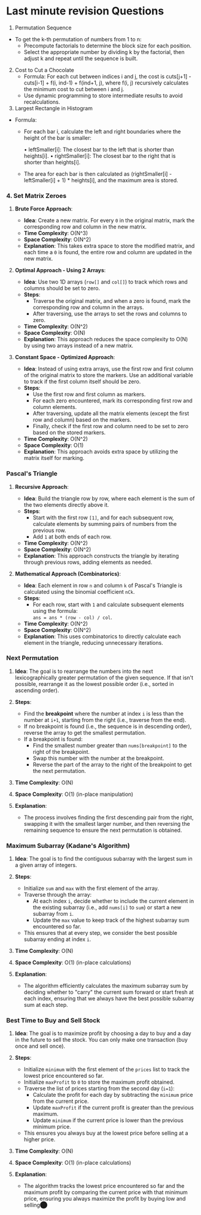 # Last minute revision Questions
1. Permutation Sequence
  * To get the k-th permutation of numbers from 1 to n:
    * Precompute factorials to determine the block size for each position. 
    * Select the appropriate number by dividing k by the factorial, then adjust k and repeat until the sequence is built.
2. Cost to Cut a Chocolate
   * Formula:
     For each cut between indices i and j, the cost is cuts[j+1] - cuts[i-1] + f(i, ind-1) + f(ind+1, j), where f(i, j) 
     recursively calculates the minimum cost to cut between i and j. 
   * Use dynamic programming to store intermediate results to avoid recalculations.
3. Largest Rectangle in Histogram
* Formula:
  * For each bar i, calculate the left and right boundaries where the height of the bar is smaller:

     •	leftSmaller[i]: The closest bar to the left that is shorter than heights[i].
     •	rightSmaller[i]: The closest bar to the right that is shorter than heights[i]. 
  * The area for each bar is then calculated as (rightSmaller[i] - leftSmaller[i] + 1) * heights[i], and the maximum area is stored.
### 4. Set Matrix Zeroes

1. **Brute Force Approach**:
    - **Idea**: Create a new matrix. For every `0` in the original matrix, mark the corresponding row and column in the new matrix.
    - **Time Complexity**: O(N^3)
    - **Space Complexity**: O(N^2)
    - **Explanation**: This takes extra space to store the modified matrix, and each time a `0` is found, the entire row and column are updated in the new matrix.

2. **Optimal Approach - Using 2 Arrays**:
    - **Idea**: Use two 1D arrays (`row[]` and `col[]`) to track which rows and columns should be set to zero.
    - **Steps**:
        - Traverse the original matrix, and when a zero is found, mark the corresponding row and column in the arrays.
        - After traversing, use the arrays to set the rows and columns to zero.
    - **Time Complexity**: O(N^2)
    - **Space Complexity**: O(N)
    - **Explanation**: This approach reduces the space complexity to O(N) by using two arrays instead of a new matrix.

3. **Constant Space - Optimized Approach**:
    - **Idea**: Instead of using extra arrays, use the first row and first column of the original matrix to store the markers. Use an additional variable to track if the first column itself should be zero.
    - **Steps**:
        - Use the first row and first column as markers.
        - For each zero encountered, mark its corresponding first row and column elements.
        - After traversing, update all the matrix elements (except the first row and column) based on the markers.
        - Finally, check if the first row and column need to be set to zero based on the stored markers.
    - **Time Complexity**: O(N^2)
    - **Space Complexity**: O(1)
    - **Explanation**: This approach avoids extra space by utilizing the matrix itself for marking.
### Pascal's Triangle

1. **Recursive Approach**:
    - **Idea**: Build the triangle row by row, where each element is the sum of the two elements directly above it.
    - **Steps**:
        - Start with the first row `[1]`, and for each subsequent row, calculate elements by summing pairs of numbers from the previous row.
        - Add `1` at both ends of each row.
    - **Time Complexity**: O(N^2)
    - **Space Complexity**: O(N^2)
    - **Explanation**: This approach constructs the triangle by iterating through previous rows, adding elements as needed.

2. **Mathematical Approach (Combinatorics)**:
    - **Idea**: Each element in row `n` and column `k` of Pascal's Triangle is calculated using the binomial coefficient `nCk`.
    - **Steps**:
        - For each row, start with `1` and calculate subsequent elements using the formula:  
          `ans = ans * (row - col) / col`.
    - **Time Complexity**: O(N^2)
    - **Space Complexity**: O(N^2)
    - **Explanation**: This uses combinatorics to directly calculate each element in the triangle, reducing unnecessary iterations.
### Next Permutation

1. **Idea**: The goal is to rearrange the numbers into the next lexicographically greater permutation of the given sequence. If that isn't possible, rearrange it as the lowest possible order (i.e., sorted in ascending order).

2. **Steps**:
    - Find the **breakpoint** where the number at index `i` is less than the number at `i+1`, starting from the right (i.e., traverse from the end).
    - If no breakpoint is found (i.e., the sequence is in descending order), reverse the array to get the smallest permutation.
    - If a breakpoint is found:
        - Find the smallest number greater than `nums[breakpoint]` to the right of the breakpoint.
        - Swap this number with the number at the breakpoint.
        - Reverse the part of the array to the right of the breakpoint to get the next permutation.

3. **Time Complexity**: O(N)
4. **Space Complexity**: O(1) (in-place manipulation)

5. **Explanation**:
    - The process involves finding the first descending pair from the right, swapping it with the smallest larger number, and then reversing the remaining sequence to ensure the next permutation is obtained.
### Maximum Subarray (Kadane's Algorithm)

1. **Idea**: The goal is to find the contiguous subarray with the largest sum in a given array of integers.

2. **Steps**:
    - Initialize `sum` and `max` with the first element of the array.
    - Traverse through the array:
        - At each index `i`, decide whether to include the current element in the existing subarray (i.e., add `nums[i]` to `sum`) or start a new subarray from `i`.
        - Update the `max` value to keep track of the highest subarray sum encountered so far.
    - This ensures that at every step, we consider the best possible subarray ending at index `i`.

3. **Time Complexity**: O(N)
4. **Space Complexity**: O(1) (in-place calculations)

5. **Explanation**:
    - The algorithm efficiently calculates the maximum subarray sum by deciding whether to "carry" the current sum forward or start fresh at each index, ensuring that we always have the best possible subarray sum at each step.
### Best Time to Buy and Sell Stock

1. **Idea**: The goal is to maximize profit by choosing a day to buy and a day in the future to sell the stock. You can only make one transaction (buy once and sell once).

2. **Steps**:
    - Initialize `minimum` with the first element of the `prices` list to track the lowest price encountered so far.
    - Initialize `maxProfit` to `0` to store the maximum profit obtained.
    - Traverse the list of prices starting from the second day (`i=1`):
        - Calculate the profit for each day by subtracting the `minimum` price from the current price.
        - Update `maxProfit` if the current profit is greater than the previous maximum.
        - Update `minimum` if the current price is lower than the previous minimum price.
    - This ensures you always buy at the lowest price before selling at a higher price.

3. **Time Complexity**: O(N)
4. **Space Complexity**: O(1) (in-place calculations)

5. **Explanation**:
    - The algorithm tracks the lowest price encountered so far and the maximum profit by comparing the current price with that minimum price, ensuring you always maximize the profit by buying low and selling​⬤